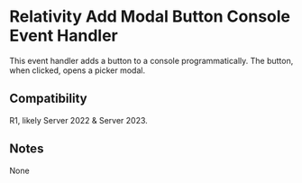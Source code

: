 # Relativity Add Modal Button Console Event Handler
This event handler adds a button to a console programmatically. The button, when clicked, opens a picker modal.

## Compatibility
R1, likely Server 2022 & Server 2023.

## Notes
None